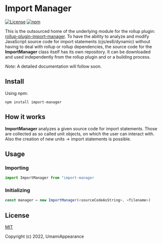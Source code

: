 # Import Manager

[![License](https://img.shields.io/github/license/UmamiAppearance/ImportManager?color=009911&style=for-the-badge)](./LICENSE)
[![npm](https://img.shields.io/npm/v/import-manager?color=009911&style=for-the-badge)](https://www.npmjs.com/package/import-manager)

This is the outsourced home of the underlying module for the rollup plugin: [rollup-plugin-import-manager](https://github.com/UmamiAppearance/rollup-plugin-import-manager). To have the ability to analyze and modify JavaScript source code for import statements (cjs/es6/dynamic) without having to deal with rollup or rollup dependencies, the source code for the **ImportManager** class itself has its own repository. It can be downloaded and used independently from the rollup plugin and or a building process.

_Note:_ A detailed documentation will follow soon.


## Install
Using npm:
```console
npm install import-manager
```

## How it works
**ImportManager** analyzes a given source code for import statements. Those are collected as so called unit objects, on which the user can interact with. Also the creation of new units &rarr; import statements is possible. 


## Usage

### Importing
```js
import ImportManager from "import-manager
```

### Initializing
```js
const manager = new ImportManager(<sourceCodeAsString>, <filename>)
```

## License

[MIT](https://opensource.org/licenses/MIT)

Copyright (c) 2022, UmamiAppearance


